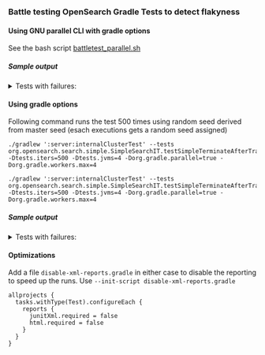 ### Battle testing OpenSearch Gradle Tests to detect flakyness

#### Using GNU parallel CLI with gradle options

See the bash script [battletest_parallel.sh](./parallel/battletest_parallel.sh)

##### Sample output

<details>
  <summary>Tests with failures:</summary>

  <pre><code>
### Main Script output
Script started at 2025-05-09 16:26:05
Test Summary (see ./run_logs/summary.log):
Script completed at 2025-05-09 16:28:24
Summary saved in ./run_logs/summary.log

### Overall Summary 
cat ./run_logs/summary.log


Test Summary (see ./run_logs/summary.log):
Run 1 succeeded. Log: ./run_logs/run-1.log
Run 2 succeeded. Log: ./run_logs/run-2.log
Run 3 succeeded. Log: ./run_logs/run-3.log
Run 4 succeeded. Log: ./run_logs/run-4.log

### Individual Parallel Run Details 

 ls -tlr ./run_logs
total 52
-rw-r--r--. 1 ec2-user ec2-user 5936 May  9 16:27 run-2.log
-rw-r--r--. 1 ec2-user ec2-user    2 May  9 16:27 run-2.exit
-rw-r--r--. 1 ec2-user ec2-user 5936 May  9 16:27 run-1.log
-rw-r--r--. 1 ec2-user ec2-user    2 May  9 16:27 run-1.exit
-rw-r--r--. 1 ec2-user ec2-user 5873 May  9 16:28 run-4.log
-rw-r--r--. 1 ec2-user ec2-user    2 May  9 16:28 run-4.exit
-rw-r--r--. 1 ec2-user ec2-user 5873 May  9 16:28 run-3.log
-rw-r--r--. 1 ec2-user ec2-user    2 May  9 16:28 run-3.exit
-rw-r--r--. 1 ec2-user ec2-user  217 May  9 16:28 summary.log

  </code></pre>

</details>


#### Using gradle options

Following command runs the test 500 times using random seed derived from master seed (esach executions gets a random seed assigned) 

```
./gradlew ':server:internalClusterTest' --tests org.opensearch.search.simple.SimpleSearchIT.testSimpleTerminateAfterTrackTotalHitsUpToSize -Dtests.iters=500 -Dtests.jvms=4 -Dorg.gradle.parallel=true -Dorg.gradle.workers.max=4 
```

```
./gradlew ':server:internalClusterTest' --tests org.opensearch.search.simple.SimpleSearchIT.testSimpleTerminateAfterTrackTotalHitsUpToSize -Dtests.iters=500 -Dtests.jvms=4 -Dorg.gradle.parallel=true -Dorg.gradle.workers.max=4 
```

##### Sample output

<details>
  <summary>Tests with failures:</summary>

  <pre><code>
 - org.opensearch.search.simple.SimpleSearchIT.testSimpleTerminateAfterTrackTotalHitsUpToSize {p0={"search.concurrent_segment_search.enabled":"false"} seed=[C12AEFD51C4285BD:9BEE7026379743AD]}
 - org.opensearch.search.simple.SimpleSearchIT.testSimpleTerminateAfterTrackTotalHitsUpToSize {p0={"search.concurrent_segment_search.enabled":"false"} seed=[C12AEFD51C4285BD:24E94D1F0AAD504F]}
 - org.opensearch.search.simple.SimpleSearchIT.testSimpleTerminateAfterTrackTotalHitsUpToSize {p0={"search.concurrent_segment_search.enabled":"false"} seed=[C12AEFD51C4285BD:4BD9BE9E261D5B8C]}
 - org.opensearch.search.simple.SimpleSearchIT.testSimpleTerminateAfterTrackTotalHitsUpToSize {p0={"search.concurrent_segment_search.enabled":"false"} seed=[C12AEFD51C4285BD:C07E725BA280FA45]}
 - org.opensearch.search.simple.SimpleSearchIT.testSimpleTerminateAfterTrackTotalHitsUpToSize {p0={"search.concurrent_segment_search.enabled":"false"} seed=[C12AEFD51C4285BD:C806C0FDDB68B9C4]}
 - org.opensearch.search.simple.SimpleSearchIT.testSimpleTerminateAfterTrackTotalHitsUpToSize {p0={"search.concurrent_segment_search.enabled":"false"} seed=[C12AEFD51C4285BD:B56C587587490267]}
 - org.opensearch.search.simple.SimpleSearchIT.testSimpleTerminateAfterTrackTotalHitsUpToSize {p0={"search.concurrent_segment_search.enabled":"false"} seed=[C12AEFD51C4285BD:A8BF10F9B29C3C6F]}
 - org.opensearch.search.simple.SimpleSearchIT.testSimpleTerminateAfterTrackTotalHitsUpToSize {p0={"search.concurrent_segment_search.enabled":"false"} seed=[C12AEFD51C4285BD:419305AE49842028]}
 - org.opensearch.search.simple.SimpleSearchIT.testSimpleTerminateAfterTrackTotalHitsUpToSize {p0={"search.concurrent_segment_search.enabled":"false"} seed=[C12AEFD51C4285BD:41EC004E78F7D18E]}
 - org.opensearch.search.simple.SimpleSearchIT.testSimpleTerminateAfterTrackTotalHitsUpToSize {p0={"search.concurrent_segment_search.enabled":"false"} seed=[C12AEFD51C4285BD:CC28E026265CF3FB]}
 - org.opensearch.search.simple.SimpleSearchIT.testSimpleTerminateAfterTrackTotalHitsUpToSize {p0={"search.concurrent_segment_search.enabled":"false"} seed=[C12AEFD51C4285BD:7943ED3679318928]}
 - org.opensearch.search.simple.SimpleSearchIT.testSimpleTerminateAfterTrackTotalHitsUpToSize {p0={"search.concurrent_segment_search.enabled":"false"} seed=[C12AEFD51C4285BD:D3F63D66A1289652]}
 - org.opensearch.search.simple.SimpleSearchIT.testSimpleTerminateAfterTrackTotalHitsUpToSize {p0={"search.concurrent_segment_search.enabled":"false"} seed=[C12AEFD51C4285BD:14CDBB00130BBDDA]}
 - org.opensearch.search.simple.SimpleSearchIT.testSimpleTerminateAfterTrackTotalHitsUpToSize {p0={"search.concurrent_segment_search.enabled":"false"} seed=[C12AEFD51C4285BD:28DA4BEF8A6F5DDD]}
 - org.opensearch.search.simple.SimpleSearchIT.testSimpleTerminateAfterTrackTotalHitsUpToSize {p0={"search.concurrent_segment_search.enabled":"false"} seed=[C12AEFD51C4285BD:6C3887C70AE80C0]}
 - org.opensearch.search.simple.SimpleSearchIT.testSimpleTerminateAfterTrackTotalHitsUpToSize {p0={"search.concurrent_segment_search.enabled":"false"} seed=[C12AEFD51C4285BD:A337CDA67F2BB4A3]}
 - org.opensearch.search.simple.SimpleSearchIT.testSimpleTerminateAfterTrackTotalHitsUpToSize {p0={"search.concurrent_segment_search.enabled":"false"} seed=[C12AEFD51C4285BD:6278F3698CBE9FB6]}
 - org.opensearch.search.simple.SimpleSearchIT.testSimpleTerminateAfterTrackTotalHitsUpToSize {p0={"search.concurrent_segment_search.enabled":"false"} seed=[C12AEFD51C4285BD:29D03A30E90D5353]}
 - org.opensearch.search.simple.SimpleSearchIT.testSimpleTerminateAfterTrackTotalHitsUpToSize {p0={"search.concurrent_segment_search.enabled":"false"} seed=[C12AEFD51C4285BD:C4588CA2867DE75E]}
 - org.opensearch.search.simple.SimpleSearchIT.testSimpleTerminateAfterTrackTotalHitsUpToSize {p0={"search.concurrent_segment_search.enabled":"false"} seed=[C12AEFD51C4285BD:75504587D764BCEB]}
 - org.opensearch.search.simple.SimpleSearchIT.testSimpleTerminateAfterTrackTotalHitsUpToSize {p0={"search.concurrent_segment_search.enabled":"false"} seed=[C12AEFD51C4285BD:268529A64FC45A11]}
 - org.opensearch.search.simple.SimpleSearchIT.testSimpleTerminateAfterTrackTotalHitsUpToSize {p0={"search.concurrent_segment_search.enabled":"false"} seed=[C12AEFD51C4285BD:1BED4FBAB306D4F7]}
 - org.opensearch.search.simple.SimpleSearchIT.testSimpleTerminateAfterTrackTotalHitsUpToSize {p0={"search.concurrent_segment_search.enabled":"false"} seed=[C12AEFD51C4285BD:F04EB1156D1C746B]}
 - org.opensearch.search.simple.SimpleSearchIT.testSimpleTerminateAfterTrackTotalHitsUpToSize {p0={"search.concurrent_segment_search.enabled":"false"} seed=[C12AEFD51C4285BD:51B0A8BF0A3C5844]}
 - org.opensearch.search.simple.SimpleSearchIT.testSimpleTerminateAfterTrackTotalHitsUpToSize {p0={"search.concurrent_segment_search.enabled":"false"} seed=[C12AEFD51C4285BD:5A299443ECB8A8B4]}
 - org.opensearch.search.simple.SimpleSearchIT.testSimpleTerminateAfterTrackTotalHitsUpToSize {p0={"search.concurrent_segment_search.enabled":"false"} seed=[C12AEFD51C4285BD:2463C014F2CB77DE]}
 - org.opensearch.search.simple.SimpleSearchIT.testSimpleTerminateAfterTrackTotalHitsUpToSize {p0={"search.concurrent_segment_search.enabled":"false"} seed=[C12AEFD51C4285BD:DF50CB89B7D67281]}
 - org.opensearch.search.simple.SimpleSearchIT.testSimpleTerminateAfterTrackTotalHitsUpToSize {p0={"search.concurrent_segment_search.enabled":"false"} seed=[C12AEFD51C4285BD:905F43558EBE686D]}
 - org.opensearch.search.simple.SimpleSearchIT.testSimpleTerminateAfterTrackTotalHitsUpToSize {p0={"search.concurrent_segment_search.enabled":"false"} seed=[C12AEFD51C4285BD:294741AC3FE8CB17]}
 - org.opensearch.search.simple.SimpleSearchIT.testSimpleTerminateAfterTrackTotalHitsUpToSize {p0={"search.concurrent_segment_search.enabled":"false"} seed=[C12AEFD51C4285BD:4604E6815A1D5CFE]}
 - org.opensearch.search.simple.SimpleSearchIT.testSimpleTerminateAfterTrackTotalHitsUpToSize {p0={"search.concurrent_segment_search.enabled":"false"} seed=[C12AEFD51C4285BD:F3809802EDEB7C0D]}
 - org.opensearch.search.simple.SimpleSearchIT.testSimpleTerminateAfterTrackTotalHitsUpToSize {p0={"search.concurrent_segment_search.enabled":"false"} seed=[C12AEFD51C4285BD:4EA534DE2A72845C]}
 - org.opensearch.search.simple.SimpleSearchIT.testSimpleTerminateAfterTrackTotalHitsUpToSize {p0={"search.concurrent_segment_search.enabled":"false"} seed=[C12AEFD51C4285BD:66C439549F39EA4D]}
 - org.opensearch.search.simple.SimpleSearchIT.testSimpleTerminateAfterTrackTotalHitsUpToSize {p0={"search.concurrent_segment_search.enabled":"false"} seed=[C12AEFD51C4285BD:D46AC399B276B161]}
 - org.opensearch.search.simple.SimpleSearchIT.testSimpleTerminateAfterTrackTotalHitsUpToSize {p0={"search.concurrent_segment_search.enabled":"false"} seed=[C12AEFD51C4285BD:63985ED2C029D79]}
 - org.opensearch.search.simple.SimpleSearchIT.testSimpleTerminateAfterTrackTotalHitsUpToSize {p0={"search.concurrent_segment_search.enabled":"false"} seed=[C12AEFD51C4285BD:DA48DE8A6BFF5651]}
 - org.opensearch.search.simple.SimpleSearchIT.testSimpleTerminateAfterTrackTotalHitsUpToSize {p0={"search.concurrent_segment_search.enabled":"false"} seed=[C12AEFD51C4285BD:E5C5461207DBD223]}
 - org.opensearch.search.simple.SimpleSearchIT.testSimpleTerminateAfterTrackTotalHitsUpToSize {p0={"search.concurrent_segment_search.enabled":"false"} seed=[C12AEFD51C4285BD:AAE367C15AC89075]}
 - org.opensearch.search.simple.SimpleSearchIT.testSimpleTerminateAfterTrackTotalHitsUpToSize {p0={"search.concurrent_segment_search.enabled":"false"} seed=[C12AEFD51C4285BD:AC17C8E8DC002766]}
 - org.opensearch.search.simple.SimpleSearchIT.testSimpleTerminateAfterTrackTotalHitsUpToSize {p0={"search.concurrent_segment_search.enabled":"false"} seed=[C12AEFD51C4285BD:E52B728CC96CB5DF]}
 - org.opensearch.search.simple.SimpleSearchIT.testSimpleTerminateAfterTrackTotalHitsUpToSize {p0={"search.concurrent_segment_search.enabled":"false"} seed=[C12AEFD51C4285BD:B2AF405A990A78C8]}
 - org.opensearch.search.simple.SimpleSearchIT.testSimpleTerminateAfterTrackTotalHitsUpToSize {p0={"search.concurrent_segment_search.enabled":"false"} seed=[C12AEFD51C4285BD:41DB7FF4C5602B1B]}
 - org.opensearch.search.simple.SimpleSearchIT.testSimpleTerminateAfterTrackTotalHitsUpToSize {p0={"search.concurrent_segment_search.enabled":"false"} seed=[C12AEFD51C4285BD:F05F38FDC4CA0C6A]}
 - org.opensearch.search.simple.SimpleSearchIT.testSimpleTerminateAfterTrackTotalHitsUpToSize {p0={"search.concurrent_segment_search.enabled":"false"} seed=[C12AEFD51C4285BD:CA27239248183621]}
 - org.opensearch.search.simple.SimpleSearchIT.testSimpleTerminateAfterTrackTotalHitsUpToSize {p0={"search.concurrent_segment_search.enabled":"false"} seed=[C12AEFD51C4285BD:E2973D1DE6A7F478]}
 - org.opensearch.search.simple.SimpleSearchIT.testSimpleTerminateAfterTrackTotalHitsUpToSize {p0={"search.concurrent_segment_search.enabled":"false"} seed=[C12AEFD51C4285BD:1F51E6AAA0F084F8]}
 - org.opensearch.search.simple.SimpleSearchIT.testSimpleTerminateAfterTrackTotalHitsUpToSize {p0={"search.concurrent_segment_search.enabled":"false"} seed=[C12AEFD51C4285BD:AA173DDDEE3463B0]}
 - org.opensearch.search.simple.SimpleSearchIT.testSimpleTerminateAfterTrackTotalHitsUpToSize {p0={"search.concurrent_segment_search.enabled":"false"} seed=[C12AEFD51C4285BD:4FE78FD6DD512DAE]}
 - org.opensearch.search.simple.SimpleSearchIT.testSimpleTerminateAfterTrackTotalHitsUpToSize {p0={"search.concurrent_segment_search.enabled":"false"} seed=[C12AEFD51C4285BD:CE52BDE3B5C93C0B]}
 - org.opensearch.search.simple.SimpleSearchIT.testSimpleTerminateAfterTrackTotalHitsUpToSize {p0={"search.concurrent_segment_search.enabled":"false"} seed=[C12AEFD51C4285BD:EA97DE37B67C5E0C]}
 - org.opensearch.search.simple.SimpleSearchIT.testSimpleTerminateAfterTrackTotalHitsUpToSize {p0={"search.concurrent_segment_search.enabled":"false"} seed=[C12AEFD51C4285BD:55A87CCE44D2CD63]}
 - org.opensearch.search.simple.SimpleSearchIT.testSimpleTerminateAfterTrackTotalHitsUpToSize {p0={"search.concurrent_segment_search.enabled":"false"} seed=[C12AEFD51C4285BD:FEA4AFFC06A606F3]}
 - org.opensearch.search.simple.SimpleSearchIT.testSimpleTerminateAfterTrackTotalHitsUpToSize {p0={"search.concurrent_segment_search.enabled":"false"} seed=[C12AEFD51C4285BD:C92B6862B8C4B31E]}
 - org.opensearch.search.simple.SimpleSearchIT.testSimpleTerminateAfterTrackTotalHitsUpToSize {p0={"search.concurrent_segment_search.enabled":"false"} seed=[C12AEFD51C4285BD:EED9EF69749929E]}
 - org.opensearch.search.simple.SimpleSearchIT.testSimpleTerminateAfterTrackTotalHitsUpToSize {p0={"search.concurrent_segment_search.enabled":"false"} seed=[C12AEFD51C4285BD:7ED87DB51E237621]}
 - org.opensearch.search.simple.SimpleSearchIT.testSimpleTerminateAfterTrackTotalHitsUpToSize {p0={"search.concurrent_segment_search.enabled":"false"} seed=[C12AEFD51C4285BD:B6E31EA67B8DBE1A]}
 - org.opensearch.search.simple.SimpleSearchIT.testSimpleTerminateAfterTrackTotalHitsUpToSize {p0={"search.concurrent_segment_search.enabled":"false"} seed=[C12AEFD51C4285BD:1E4100526B5600A1]}
 - org.opensearch.search.simple.SimpleSearchIT.testSimpleTerminateAfterTrackTotalHitsUpToSize {p0={"search.concurrent_segment_search.enabled":"false"} seed=[C12AEFD51C4285BD:4B4A6FBB9605AE8A]}
 - org.opensearch.search.simple.SimpleSearchIT.testSimpleTerminateAfterTrackTotalHitsUpToSize {p0={"search.concurrent_segment_search.enabled":"false"} seed=[C12AEFD51C4285BD:23DEE2DF791CC024]}
 - org.opensearch.search.simple.SimpleSearchIT.testSimpleTerminateAfterTrackTotalHitsUpToSize {p0={"search.concurrent_segment_search.enabled":"false"} seed=[C12AEFD51C4285BD:EAB2B395EA0898C]}
 - org.opensearch.search.simple.SimpleSearchIT.testSimpleTerminateAfterTrackTotalHitsUpToSize {p0={"search.concurrent_segment_search.enabled":"false"} seed=[C12AEFD51C4285BD:5D76EA73BB1F06A4]}
 - org.opensearch.search.simple.SimpleSearchIT.testSimpleTerminateAfterTrackTotalHitsUpToSize {p0={"search.concurrent_segment_search.enabled":"false"} seed=[C12AEFD51C4285BD:69F4D9036AD4D716]}
 - org.opensearch.search.simple.SimpleSearchIT.testSimpleTerminateAfterTrackTotalHitsUpToSize {p0={"search.concurrent_segment_search.enabled":"false"} seed=[C12AEFD51C4285BD:E98D92573B62A563]}
 - org.opensearch.search.simple.SimpleSearchIT.testSimpleTerminateAfterTrackTotalHitsUpToSize {p0={"search.concurrent_segment_search.enabled":"false"} seed=[C12AEFD51C4285BD:E5FD8AF973EC1789]}
 - org.opensearch.search.simple.SimpleSearchIT.testSimpleTerminateAfterTrackTotalHitsUpToSize {p0={"search.concurrent_segment_search.enabled":"false"} seed=[C12AEFD51C4285BD:E09B286F0967F857]}
 - org.opensearch.search.simple.SimpleSearchIT.testSimpleTerminateAfterTrackTotalHitsUpToSize {p0={"search.concurrent_segment_search.enabled":"false"} seed=[C12AEFD51C4285BD:AF6CEF4E1C789E84]}
 - org.opensearch.search.simple.SimpleSearchIT.testSimpleTerminateAfterTrackTotalHitsUpToSize {p0={"search.concurrent_segment_search.enabled":"false"} seed=[C12AEFD51C4285BD:403C8D392CBD74AA]}
 - org.opensearch.search.simple.SimpleSearchIT.testSimpleTerminateAfterTrackTotalHitsUpToSize {p0={"search.concurrent_segment_search.enabled":"false"} seed=[C12AEFD51C4285BD:7D8B656713F8D813]}
 - org.opensearch.search.simple.SimpleSearchIT.testSimpleTerminateAfterTrackTotalHitsUpToSize {p0={"search.concurrent_segment_search.enabled":"false"} seed=[C12AEFD51C4285BD:3CA0F4D369AC480]}
 - org.opensearch.search.simple.SimpleSearchIT.testSimpleTerminateAfterTrackTotalHitsUpToSize {p0={"search.concurrent_segment_search.enabled":"false"} seed=[C12AEFD51C4285BD:C458E87A52003521]}
 - org.opensearch.search.simple.SimpleSearchIT.testSimpleTerminateAfterTrackTotalHitsUpToSize {p0={"search.concurrent_segment_search.enabled":"false"} seed=[C12AEFD51C4285BD:337D8DF3E0425082]}
 - org.opensearch.search.simple.SimpleSearchIT.testSimpleTerminateAfterTrackTotalHitsUpToSize {p0={"search.concurrent_segment_search.enabled":"false"} seed=[C12AEFD51C4285BD:33A03F54AE60A2CE]}
 - org.opensearch.search.simple.SimpleSearchIT.testSimpleTerminateAfterTrackTotalHitsUpToSize {p0={"search.concurrent_segment_search.enabled":"false"} seed=[C12AEFD51C4285BD:DDAEC87F1DD781A]}
 - org.opensearch.search.simple.SimpleSearchIT.testSimpleTerminateAfterTrackTotalHitsUpToSize {p0={"search.concurrent_segment_search.enabled":"false"} seed=[C12AEFD51C4285BD:A2517CE42A6F152F]}
 - org.opensearch.search.simple.SimpleSearchIT.testSimpleTerminateAfterTrackTotalHitsUpToSize {p0={"search.concurrent_segment_search.enabled":"false"} seed=[C12AEFD51C4285BD:D1451E25B805399B]}
 - org.opensearch.search.simple.SimpleSearchIT.testSimpleTerminateAfterTrackTotalHitsUpToSize {p0={"search.concurrent_segment_search.enabled":"false"} seed=[C12AEFD51C4285BD:FA825D5565B4F5B2]}
 - org.opensearch.search.simple.SimpleSearchIT.testSimpleTerminateAfterTrackTotalHitsUpToSize {p0={"search.concurrent_segment_search.enabled":"false"} seed=[C12AEFD51C4285BD:5A6F81CD3E21F211]}
 - org.opensearch.search.simple.SimpleSearchIT.testSimpleTerminateAfterTrackTotalHitsUpToSize {p0={"search.concurrent_segment_search.enabled":"false"} seed=[C12AEFD51C4285BD:41FC61373B6AFC51]}
 - org.opensearch.search.simple.SimpleSearchIT.testSimpleTerminateAfterTrackTotalHitsUpToSize {p0={"search.concurrent_segment_search.enabled":"false"} seed=[C12AEFD51C4285BD:8386F5B7BD6419EE]}
 - org.opensearch.search.simple.SimpleSearchIT.testSimpleTerminateAfterTrackTotalHitsUpToSize {p0={"search.concurrent_segment_search.enabled":"false"} seed=[C12AEFD51C4285BD:F9F95F12319A7089]}
 - org.opensearch.search.simple.SimpleSearchIT.testSimpleTerminateAfterTrackTotalHitsUpToSize {p0={"search.concurrent_segment_search.enabled":"true"} seed=[C12AEFD51C4285BD:9BEE7026379743AD]}
 - org.opensearch.search.simple.SimpleSearchIT.testSimpleTerminateAfterTrackTotalHitsUpToSize {p0={"search.concurrent_segment_search.enabled":"true"} seed=[C12AEFD51C4285BD:24E94D1F0AAD504F]}
 - org.opensearch.search.simple.SimpleSearchIT.testSimpleTerminateAfterTrackTotalHitsUpToSize {p0={"search.concurrent_segment_search.enabled":"true"} seed=[C12AEFD51C4285BD:4BD9BE9E261D5B8C]}
 - org.opensearch.search.simple.SimpleSearchIT.testSimpleTerminateAfterTrackTotalHitsUpToSize {p0={"search.concurrent_segment_search.enabled":"true"} seed=[C12AEFD51C4285BD:C07E725BA280FA45]}
 - org.opensearch.search.simple.SimpleSearchIT.testSimpleTerminateAfterTrackTotalHitsUpToSize {p0={"search.concurrent_segment_search.enabled":"true"} seed=[C12AEFD51C4285BD:C806C0FDDB68B9C4]}
 - org.opensearch.search.simple.SimpleSearchIT.testSimpleTerminateAfterTrackTotalHitsUpToSize {p0={"search.concurrent_segment_search.enabled":"true"} seed=[C12AEFD51C4285BD:B56C587587490267]}
 - org.opensearch.search.simple.SimpleSearchIT.testSimpleTerminateAfterTrackTotalHitsUpToSize {p0={"search.concurrent_segment_search.enabled":"true"} seed=[C12AEFD51C4285BD:A8BF10F9B29C3C6F]}
 - org.opensearch.search.simple.SimpleSearchIT.testSimpleTerminateAfterTrackTotalHitsUpToSize {p0={"search.concurrent_segment_search.enabled":"true"} seed=[C12AEFD51C4285BD:419305AE49842028]}
 - org.opensearch.search.simple.SimpleSearchIT.testSimpleTerminateAfterTrackTotalHitsUpToSize {p0={"search.concurrent_segment_search.enabled":"true"} seed=[C12AEFD51C4285BD:41EC004E78F7D18E]}
 - org.opensearch.search.simple.SimpleSearchIT.testSimpleTerminateAfterTrackTotalHitsUpToSize {p0={"search.concurrent_segment_search.enabled":"true"} seed=[C12AEFD51C4285BD:CC28E026265CF3FB]}
 - org.opensearch.search.simple.SimpleSearchIT.testSimpleTerminateAfterTrackTotalHitsUpToSize {p0={"search.concurrent_segment_search.enabled":"true"} seed=[C12AEFD51C4285BD:7943ED3679318928]}
 - org.opensearch.search.simple.SimpleSearchIT.testSimpleTerminateAfterTrackTotalHitsUpToSize {p0={"search.concurrent_segment_search.enabled":"true"} seed=[C12AEFD51C4285BD:D3F63D66A1289652]}
 - org.opensearch.search.simple.SimpleSearchIT.testSimpleTerminateAfterTrackTotalHitsUpToSize {p0={"search.concurrent_segment_search.enabled":"true"} seed=[C12AEFD51C4285BD:14CDBB00130BBDDA]}
 - org.opensearch.search.simple.SimpleSearchIT.testSimpleTerminateAfterTrackTotalHitsUpToSize {p0={"search.concurrent_segment_search.enabled":"true"} seed=[C12AEFD51C4285BD:28DA4BEF8A6F5DDD]}
 - org.opensearch.search.simple.SimpleSearchIT.testSimpleTerminateAfterTrackTotalHitsUpToSize {p0={"search.concurrent_segment_search.enabled":"true"} seed=[C12AEFD51C4285BD:6C3887C70AE80C0]}
 - org.opensearch.search.simple.SimpleSearchIT.testSimpleTerminateAfterTrackTotalHitsUpToSize {p0={"search.concurrent_segment_search.enabled":"true"} seed=[C12AEFD51C4285BD:A337CDA67F2BB4A3]}
 - org.opensearch.search.simple.SimpleSearchIT.testSimpleTerminateAfterTrackTotalHitsUpToSize {p0={"search.concurrent_segment_search.enabled":"true"} seed=[C12AEFD51C4285BD:6278F3698CBE9FB6]}
 - org.opensearch.search.simple.SimpleSearchIT.testSimpleTerminateAfterTrackTotalHitsUpToSize {p0={"search.concurrent_segment_search.enabled":"true"} seed=[C12AEFD51C4285BD:29D03A30E90D5353]}
 - org.opensearch.search.simple.SimpleSearchIT.testSimpleTerminateAfterTrackTotalHitsUpToSize {p0={"search.concurrent_segment_search.enabled":"true"} seed=[C12AEFD51C4285BD:C4588CA2867DE75E]}
 - org.opensearch.search.simple.SimpleSearchIT.testSimpleTerminateAfterTrackTotalHitsUpToSize {p0={"search.concurrent_segment_search.enabled":"true"} seed=[C12AEFD51C4285BD:75504587D764BCEB]}
 - org.opensearch.search.simple.SimpleSearchIT.testSimpleTerminateAfterTrackTotalHitsUpToSize {p0={"search.concurrent_segment_search.enabled":"true"} seed=[C12AEFD51C4285BD:268529A64FC45A11]}
 - org.opensearch.search.simple.SimpleSearchIT.testSimpleTerminateAfterTrackTotalHitsUpToSize {p0={"search.concurrent_segment_search.enabled":"true"} seed=[C12AEFD51C4285BD:1BED4FBAB306D4F7]}
 - org.opensearch.search.simple.SimpleSearchIT.testSimpleTerminateAfterTrackTotalHitsUpToSize {p0={"search.concurrent_segment_search.enabled":"true"} seed=[C12AEFD51C4285BD:F04EB1156D1C746B]}
 - org.opensearch.search.simple.SimpleSearchIT.testSimpleTerminateAfterTrackTotalHitsUpToSize {p0={"search.concurrent_segment_search.enabled":"true"} seed=[C12AEFD51C4285BD:51B0A8BF0A3C5844]}
 - org.opensearch.search.simple.SimpleSearchIT.testSimpleTerminateAfterTrackTotalHitsUpToSize {p0={"search.concurrent_segment_search.enabled":"true"} seed=[C12AEFD51C4285BD:5A299443ECB8A8B4]}
 - org.opensearch.search.simple.SimpleSearchIT.testSimpleTerminateAfterTrackTotalHitsUpToSize {p0={"search.concurrent_segment_search.enabled":"true"} seed=[C12AEFD51C4285BD:2463C014F2CB77DE]}
 - org.opensearch.search.simple.SimpleSearchIT.testSimpleTerminateAfterTrackTotalHitsUpToSize {p0={"search.concurrent_segment_search.enabled":"true"} seed=[C12AEFD51C4285BD:DF50CB89B7D67281]}
 - org.opensearch.search.simple.SimpleSearchIT.testSimpleTerminateAfterTrackTotalHitsUpToSize {p0={"search.concurrent_segment_search.enabled":"true"} seed=[C12AEFD51C4285BD:905F43558EBE686D]}
 - org.opensearch.search.simple.SimpleSearchIT.testSimpleTerminateAfterTrackTotalHitsUpToSize {p0={"search.concurrent_segment_search.enabled":"true"} seed=[C12AEFD51C4285BD:294741AC3FE8CB17]}
 - org.opensearch.search.simple.SimpleSearchIT.testSimpleTerminateAfterTrackTotalHitsUpToSize {p0={"search.concurrent_segment_search.enabled":"true"} seed=[C12AEFD51C4285BD:4604E6815A1D5CFE]}
 - org.opensearch.search.simple.SimpleSearchIT.testSimpleTerminateAfterTrackTotalHitsUpToSize {p0={"search.concurrent_segment_search.enabled":"true"} seed=[C12AEFD51C4285BD:F3809802EDEB7C0D]}
 - org.opensearch.search.simple.SimpleSearchIT.testSimpleTerminateAfterTrackTotalHitsUpToSize {p0={"search.concurrent_segment_search.enabled":"true"} seed=[C12AEFD51C4285BD:4EA534DE2A72845C]}
 - org.opensearch.search.simple.SimpleSearchIT.testSimpleTerminateAfterTrackTotalHitsUpToSize {p0={"search.concurrent_segment_search.enabled":"true"} seed=[C12AEFD51C4285BD:66C439549F39EA4D]}
 - org.opensearch.search.simple.SimpleSearchIT.testSimpleTerminateAfterTrackTotalHitsUpToSize {p0={"search.concurrent_segment_search.enabled":"true"} seed=[C12AEFD51C4285BD:D46AC399B276B161]}
 - org.opensearch.search.simple.SimpleSearchIT.testSimpleTerminateAfterTrackTotalHitsUpToSize {p0={"search.concurrent_segment_search.enabled":"true"} seed=[C12AEFD51C4285BD:63985ED2C029D79]}
 - org.opensearch.search.simple.SimpleSearchIT.testSimpleTerminateAfterTrackTotalHitsUpToSize {p0={"search.concurrent_segment_search.enabled":"true"} seed=[C12AEFD51C4285BD:DA48DE8A6BFF5651]}
 - org.opensearch.search.simple.SimpleSearchIT.testSimpleTerminateAfterTrackTotalHitsUpToSize {p0={"search.concurrent_segment_search.enabled":"true"} seed=[C12AEFD51C4285BD:E5C5461207DBD223]}
 - org.opensearch.search.simple.SimpleSearchIT.testSimpleTerminateAfterTrackTotalHitsUpToSize {p0={"search.concurrent_segment_search.enabled":"true"} seed=[C12AEFD51C4285BD:AAE367C15AC89075]}
 - org.opensearch.search.simple.SimpleSearchIT.testSimpleTerminateAfterTrackTotalHitsUpToSize {p0={"search.concurrent_segment_search.enabled":"true"} seed=[C12AEFD51C4285BD:AC17C8E8DC002766]}
 - org.opensearch.search.simple.SimpleSearchIT.testSimpleTerminateAfterTrackTotalHitsUpToSize {p0={"search.concurrent_segment_search.enabled":"true"} seed=[C12AEFD51C4285BD:E52B728CC96CB5DF]}
 - org.opensearch.search.simple.SimpleSearchIT.testSimpleTerminateAfterTrackTotalHitsUpToSize {p0={"search.concurrent_segment_search.enabled":"true"} seed=[C12AEFD51C4285BD:B2AF405A990A78C8]}
 - org.opensearch.search.simple.SimpleSearchIT.testSimpleTerminateAfterTrackTotalHitsUpToSize {p0={"search.concurrent_segment_search.enabled":"true"} seed=[C12AEFD51C4285BD:41DB7FF4C5602B1B]}
 - org.opensearch.search.simple.SimpleSearchIT.testSimpleTerminateAfterTrackTotalHitsUpToSize {p0={"search.concurrent_segment_search.enabled":"true"} seed=[C12AEFD51C4285BD:F05F38FDC4CA0C6A]}
 - org.opensearch.search.simple.SimpleSearchIT.testSimpleTerminateAfterTrackTotalHitsUpToSize {p0={"search.concurrent_segment_search.enabled":"true"} seed=[C12AEFD51C4285BD:CA27239248183621]}
 - org.opensearch.search.simple.SimpleSearchIT.testSimpleTerminateAfterTrackTotalHitsUpToSize {p0={"search.concurrent_segment_search.enabled":"true"} seed=[C12AEFD51C4285BD:E2973D1DE6A7F478]}
 - org.opensearch.search.simple.SimpleSearchIT.testSimpleTerminateAfterTrackTotalHitsUpToSize {p0={"search.concurrent_segment_search.enabled":"true"} seed=[C12AEFD51C4285BD:1F51E6AAA0F084F8]}
 - org.opensearch.search.simple.SimpleSearchIT.testSimpleTerminateAfterTrackTotalHitsUpToSize {p0={"search.concurrent_segment_search.enabled":"true"} seed=[C12AEFD51C4285BD:AA173DDDEE3463B0]}
 - org.opensearch.search.simple.SimpleSearchIT.testSimpleTerminateAfterTrackTotalHitsUpToSize {p0={"search.concurrent_segment_search.enabled":"true"} seed=[C12AEFD51C4285BD:4FE78FD6DD512DAE]}
 - org.opensearch.search.simple.SimpleSearchIT.testSimpleTerminateAfterTrackTotalHitsUpToSize {p0={"search.concurrent_segment_search.enabled":"true"} seed=[C12AEFD51C4285BD:CE52BDE3B5C93C0B]}
 - org.opensearch.search.simple.SimpleSearchIT.testSimpleTerminateAfterTrackTotalHitsUpToSize {p0={"search.concurrent_segment_search.enabled":"true"} seed=[C12AEFD51C4285BD:EA97DE37B67C5E0C]}
 - org.opensearch.search.simple.SimpleSearchIT.testSimpleTerminateAfterTrackTotalHitsUpToSize {p0={"search.concurrent_segment_search.enabled":"true"} seed=[C12AEFD51C4285BD:55A87CCE44D2CD63]}
 - org.opensearch.search.simple.SimpleSearchIT.testSimpleTerminateAfterTrackTotalHitsUpToSize {p0={"search.concurrent_segment_search.enabled":"true"} seed=[C12AEFD51C4285BD:FEA4AFFC06A606F3]}
 - org.opensearch.search.simple.SimpleSearchIT.testSimpleTerminateAfterTrackTotalHitsUpToSize {p0={"search.concurrent_segment_search.enabled":"true"} seed=[C12AEFD51C4285BD:C92B6862B8C4B31E]}
 - org.opensearch.search.simple.SimpleSearchIT.testSimpleTerminateAfterTrackTotalHitsUpToSize {p0={"search.concurrent_segment_search.enabled":"true"} seed=[C12AEFD51C4285BD:EED9EF69749929E]}
 - org.opensearch.search.simple.SimpleSearchIT.testSimpleTerminateAfterTrackTotalHitsUpToSize {p0={"search.concurrent_segment_search.enabled":"true"} seed=[C12AEFD51C4285BD:7ED87DB51E237621]}
 - org.opensearch.search.simple.SimpleSearchIT.testSimpleTerminateAfterTrackTotalHitsUpToSize {p0={"search.concurrent_segment_search.enabled":"true"} seed=[C12AEFD51C4285BD:B6E31EA67B8DBE1A]}
 - org.opensearch.search.simple.SimpleSearchIT.testSimpleTerminateAfterTrackTotalHitsUpToSize {p0={"search.concurrent_segment_search.enabled":"true"} seed=[C12AEFD51C4285BD:1E4100526B5600A1]}
 - org.opensearch.search.simple.SimpleSearchIT.testSimpleTerminateAfterTrackTotalHitsUpToSize {p0={"search.concurrent_segment_search.enabled":"true"} seed=[C12AEFD51C4285BD:4B4A6FBB9605AE8A]}
 - org.opensearch.search.simple.SimpleSearchIT.testSimpleTerminateAfterTrackTotalHitsUpToSize {p0={"search.concurrent_segment_search.enabled":"true"} seed=[C12AEFD51C4285BD:23DEE2DF791CC024]}
 - org.opensearch.search.simple.SimpleSearchIT.testSimpleTerminateAfterTrackTotalHitsUpToSize {p0={"search.concurrent_segment_search.enabled":"true"} seed=[C12AEFD51C4285BD:EAB2B395EA0898C]}
 - org.opensearch.search.simple.SimpleSearchIT.testSimpleTerminateAfterTrackTotalHitsUpToSize {p0={"search.concurrent_segment_search.enabled":"true"} seed=[C12AEFD51C4285BD:5D76EA73BB1F06A4]}
 - org.opensearch.search.simple.SimpleSearchIT.testSimpleTerminateAfterTrackTotalHitsUpToSize {p0={"search.concurrent_segment_search.enabled":"true"} seed=[C12AEFD51C4285BD:69F4D9036AD4D716]}
 - org.opensearch.search.simple.SimpleSearchIT.testSimpleTerminateAfterTrackTotalHitsUpToSize {p0={"search.concurrent_segment_search.enabled":"true"} seed=[C12AEFD51C4285BD:E98D92573B62A563]}
 - org.opensearch.search.simple.SimpleSearchIT.testSimpleTerminateAfterTrackTotalHitsUpToSize {p0={"search.concurrent_segment_search.enabled":"true"} seed=[C12AEFD51C4285BD:E5FD8AF973EC1789]}
 - org.opensearch.search.simple.SimpleSearchIT.testSimpleTerminateAfterTrackTotalHitsUpToSize {p0={"search.concurrent_segment_search.enabled":"true"} seed=[C12AEFD51C4285BD:E09B286F0967F857]}
 - org.opensearch.search.simple.SimpleSearchIT.testSimpleTerminateAfterTrackTotalHitsUpToSize {p0={"search.concurrent_segment_search.enabled":"true"} seed=[C12AEFD51C4285BD:AF6CEF4E1C789E84]}
 - org.opensearch.search.simple.SimpleSearchIT.testSimpleTerminateAfterTrackTotalHitsUpToSize {p0={"search.concurrent_segment_search.enabled":"true"} seed=[C12AEFD51C4285BD:403C8D392CBD74AA]}
 - org.opensearch.search.simple.SimpleSearchIT.testSimpleTerminateAfterTrackTotalHitsUpToSize {p0={"search.concurrent_segment_search.enabled":"true"} seed=[C12AEFD51C4285BD:7D8B656713F8D813]}
 - org.opensearch.search.simple.SimpleSearchIT.testSimpleTerminateAfterTrackTotalHitsUpToSize {p0={"search.concurrent_segment_search.enabled":"true"} seed=[C12AEFD51C4285BD:3CA0F4D369AC480]}
 - org.opensearch.search.simple.SimpleSearchIT.testSimpleTerminateAfterTrackTotalHitsUpToSize {p0={"search.concurrent_segment_search.enabled":"true"} seed=[C12AEFD51C4285BD:C458E87A52003521]}
 - org.opensearch.search.simple.SimpleSearchIT.testSimpleTerminateAfterTrackTotalHitsUpToSize {p0={"search.concurrent_segment_search.enabled":"true"} seed=[C12AEFD51C4285BD:337D8DF3E0425082]}
 - org.opensearch.search.simple.SimpleSearchIT.testSimpleTerminateAfterTrackTotalHitsUpToSize {p0={"search.concurrent_segment_search.enabled":"true"} seed=[C12AEFD51C4285BD:33A03F54AE60A2CE]}
 - org.opensearch.search.simple.SimpleSearchIT.testSimpleTerminateAfterTrackTotalHitsUpToSize {p0={"search.concurrent_segment_search.enabled":"true"} seed=[C12AEFD51C4285BD:DDAEC87F1DD781A]}
 - org.opensearch.search.simple.SimpleSearchIT.testSimpleTerminateAfterTrackTotalHitsUpToSize {p0={"search.concurrent_segment_search.enabled":"true"} seed=[C12AEFD51C4285BD:A2517CE42A6F152F]}
 - org.opensearch.search.simple.SimpleSearchIT.testSimpleTerminateAfterTrackTotalHitsUpToSize {p0={"search.concurrent_segment_search.enabled":"true"} seed=[C12AEFD51C4285BD:D1451E25B805399B]}
 - org.opensearch.search.simple.SimpleSearchIT.testSimpleTerminateAfterTrackTotalHitsUpToSize {p0={"search.concurrent_segment_search.enabled":"true"} seed=[C12AEFD51C4285BD:FA825D5565B4F5B2]}
 - org.opensearch.search.simple.SimpleSearchIT.testSimpleTerminateAfterTrackTotalHitsUpToSize {p0={"search.concurrent_segment_search.enabled":"true"} seed=[C12AEFD51C4285BD:5A6F81CD3E21F211]}
 - org.opensearch.search.simple.SimpleSearchIT.testSimpleTerminateAfterTrackTotalHitsUpToSize {p0={"search.concurrent_segment_search.enabled":"true"} seed=[C12AEFD51C4285BD:41FC61373B6AFC51]}
 - org.opensearch.search.simple.SimpleSearchIT.testSimpleTerminateAfterTrackTotalHitsUpToSize {p0={"search.concurrent_segment_search.enabled":"true"} seed=[C12AEFD51C4285BD:8386F5B7BD6419EE]}
 - org.opensearch.search.simple.SimpleSearchIT.testSimpleTerminateAfterTrackTotalHitsUpToSize {p0={"search.concurrent_segment_search.enabled":"true"} seed=[C12AEFD51C4285BD:F9F95F12319A7089]}
  </code></pre>

</details>


#### Optimizations

Add a file `disable-xml-reports.gradle` in either case to disable the reporting to speed up the runs. Use `--init-script disable-xml-reports.gradle`

```
allprojects {
  tasks.withType(Test).configureEach { 
    reports {
      junitXml.required = false
      html.required = false
    }
  }
}
```